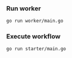 ### Run worker
```bash
go run worker/main.go
```
### Execute workflow
```bash
go run starter/main.go
```